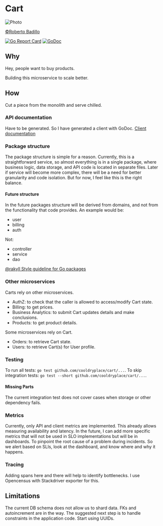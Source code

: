 Cart
====
![Photo](https://live.staticflickr.com/3687/13301196764_dd38b5a7e3_n.jpg)

[©Roberto Badillo](https://www.flickr.com/photos/rmb808)

[![Go Report Card](https://goreportcard.com/badge/github.com/cooldryplace/cart)](https://goreportcard.com/report/github.com/cooldryplace/cart)
[![GoDoc](https://godoc.org/github.com/cooldryplace/cart?status.svg)](https://godoc.org/github.com/cooldryplace/cart)

## Why
Hey, people want to buy products.

Building this microservice to scale better.

## How
Cut a piece from the monolith and serve chilled.

### API documentation
Have to be generated. So I have generated a client with GoDoc.
[Client documentation](https://godoc.org/github.com/cooldryplace/proto#CartsClient)

### Package structure
The package structure is simple for a reason. Currently, this is a straightforward service, so almost everything is in a single package, where business logic, data storage, and API code is located in separate files.
Later if service will become more complex, there will be a need for better granularity and code isolation. But for now, I feel like this is the right balance.

#### Future structure
In the future packages structure will be derived from domains, and not from the functionality that code provides.
An example would be:
* user
* billing
* auth

Not:
* controller
* service
* dao

[@rakyll Style guideline for Go packages](https://rakyll.org/style-packages/)

### Other microservices
Carts rely on other microservices.
* AuthZ: to check that the caller is allowed to access/modify Cart state.
* Billing: to get prices.
* Business Analytics: to submit Cart updates details and make conclusions.
* Products: to get product details.

Some microservices rely on Cart.
* Orders: to retrieve Cart state.
* Users: to retrieve Cart(s) for User profile.

### Testing
To run all tests: `go test github.com/cooldryplace/cart/...`.
To skip integration tests: `go test --short github.com/cooldryplace/cart/...`.

#### Missing Parts
The current integration test does not cover cases when storage or other dependency fails.

### Metrics
Currently, only API and client metrics are implemented. This already allows measuring availability and latency. In the future, I can add more specific metrics that will not be used in SLO implementations but will be in dashboards. To pinpoint the root cause of a problem during incidents.
So we alert based on SLIs, look at the dashboard, and know where and why it happens.

### Tracing
Adding spans here and there will help to identify bottlenecks. I use Opencensus with Stackdriver exporter for this.

## Limitations
The current DB schema does not allow us to shard data. FKs and autoincrement are in the way.
The suggested next step is to handle constraints in the application code. Start using UUIDs.

